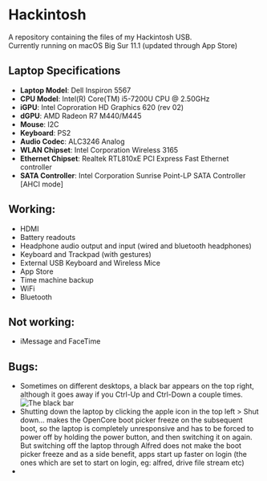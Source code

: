 # Hackintosh
A repository containing the files of my Hackintosh USB.   
Currently running on macOS Big Sur 11.1 (updated through App Store)

## Laptop Specifications
- **Laptop Model**: Dell Inspiron 5567  
- **CPU Model**: Intel(R) Core(TM) i5-7200U CPU @ 2.50GHz  
- **iGPU**: Intel Coproration HD Graphics 620 (rev 02)  
- **dGPU**: AMD Radeon R7 M440/M445  
- **Mouse**: I2C  
- **Keyboard**: PS2
- **Audio Codec**: ALC3246 Analog  
- **WLAN Chipset**: Intel Corporation Wireless 3165  
- **Ethernet Chipset**: Realtek RTL810xE PCI Express Fast Ethernet controller  
- **SATA Controller**: Intel Corporation Sunrise Point-LP SATA Controller [AHCI mode]  

## Working:
- HDMI
- Battery readouts
- Headphone audio output and input (wired and bluetooth headphones)
- Keyboard and Trackpad (with gestures)
- External USB Keyboard and Wireless Mice
- App Store
- Time machine backup
- WiFi
- Bluetooth

## Not working:
- iMessage and FaceTime

## Bugs:
- Sometimes on different desktops, a black bar appears on the top right, although it goes away if you Ctrl-Up and Ctrl-Down a couple times.  
![The black bar](https://github.com/anandrajaram21/hackintosh/blob/bigsur/screenshots/black-bar.png)
- Shutting down the laptop by clicking the apple icon in the top left > Shut down... makes the OpenCore boot picker freeze on the subsequent boot, so the laptop is completely unresponsive and has to be forced to power off by holding the power button, and then switching it on again. But switching off the laptop through Alfred does not make the boot picker freeze and as a side benefit, apps start up faster on login (the ones which are set to start on login, eg: alfred, drive file stream etc)
- 
